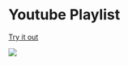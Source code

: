 # Youtube Playlist  
[Try it out](https://jsfiddle.net/awexli/2kr4vw7p/)  
  
![](https://i.imgur.com/EdeqRuS.gif)  
